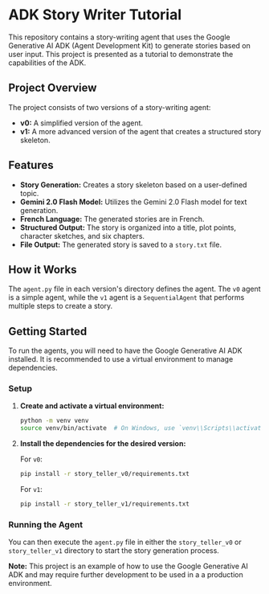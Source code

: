 # ADK Story Writer Tutorial

This repository contains a story-writing agent that uses the Google Generative AI ADK (Agent Development Kit) to generate stories based on user input. This project is presented as a tutorial to demonstrate the capabilities of the ADK.

## Project Overview

The project consists of two versions of a story-writing agent:

*   **v0:** A simplified version of the agent.
*   **v1:** A more advanced version of the agent that creates a structured story skeleton.

## Features

*   **Story Generation:** Creates a story skeleton based on a user-defined topic.
*   **Gemini 2.0 Flash Model:** Utilizes the Gemini 2.0 Flash model for text generation.
*   **French Language:** The generated stories are in French.
*   **Structured Output:** The story is organized into a title, plot points, character sketches, and six chapters.
*   **File Output:** The generated story is saved to a `story.txt` file.

## How it Works

The `agent.py` file in each version's directory defines the agent. The `v0` agent is a simple agent, while the `v1` agent is a `SequentialAgent` that performs multiple steps to create a story.

## Getting Started

To run the agents, you will need to have the Google Generative AI ADK installed. It is recommended to use a virtual environment to manage dependencies.

### Setup

1.  **Create and activate a virtual environment:**

    ```bash
    python -m venv venv
    source venv/bin/activate  # On Windows, use `venv\\Scripts\\activate`
    ```

2.  **Install the dependencies for the desired version:**

    For `v0`:

    ```bash
    pip install -r story_teller_v0/requirements.txt
    ```

    For `v1`:

    ```bash
    pip install -r story_teller_v1/requirements.txt
    ```

### Running the Agent

You can then execute the `agent.py` file in either the `story_teller_v0` or `story_teller_v1` directory to start the story generation process.

**Note:** This project is an example of how to use the Google Generative AI ADK and may require further development to be used in a a production environment.